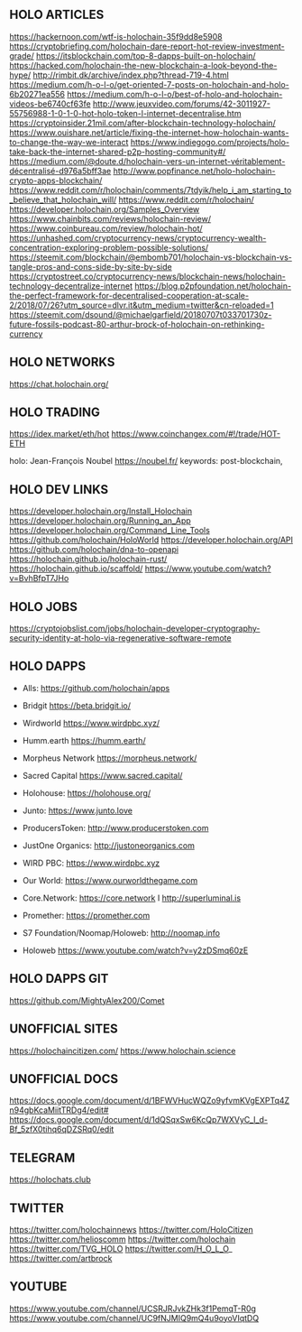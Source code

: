 ## HOLO ARTICLES
https://hackernoon.com/wtf-is-holochain-35f9dd8e5908
https://cryptobriefing.com/holochain-dare-report-hot-review-investment-grade/
https://itsblockchain.com/top-8-dapps-built-on-holochain/
https://hacked.com/holochain-the-new-blockchain-a-look-beyond-the-hype/
http://rimbit.dk/archive/index.php?thread-719-4.html
https://medium.com/h-o-l-o/get-oriented-7-posts-on-holochain-and-holo-6b20271ea556
https://medium.com/h-o-l-o/best-of-holo-and-holochain-videos-be6740cf63fe
http://www.jeuxvideo.com/forums/42-3011927-55756988-1-0-1-0-hot-holo-token-l-internet-decentralise.htm
https://cryptoinsider.21mil.com/after-blockchain-technology-holochain/
https://www.ouishare.net/article/fixing-the-internet-how-holochain-wants-to-change-the-way-we-interact
https://www.indiegogo.com/projects/holo-take-back-the-internet-shared-p2p-hosting-community#/
https://medium.com/@doute.d/holochain-vers-un-internet-véritablement-décentralisé-d976a5bff3ae
http://www.popfinance.net/holo-holochain-crypto-apps-blockchain/
https://www.reddit.com/r/holochain/comments/7tdyik/help_i_am_starting_to_believe_that_holochain_will/
https://www.reddit.com/r/holochain/
https://developer.holochain.org/Samples_Overview
https://www.chainbits.com/reviews/holochain-review/
https://www.coinbureau.com/review/holochain-hot/
https://unhashed.com/cryptocurrency-news/cryptocurrency-wealth-concentration-exploring-problem-possible-solutions/
https://steemit.com/blockchain/@embomb701/holochain-vs-blockchain-vs-tangle-pros-and-cons-side-by-site-by-side
https://cryptostreet.co/cryptocurrency-news/blockchain-news/holochain-technology-decentralize-internet
https://blog.p2pfoundation.net/holochain-the-perfect-framework-for-decentralised-cooperation-at-scale-2/2018/07/26?utm_source=dlvr.it&utm_medium=twitter&cn-reloaded=1
https://steemit.com/dsound/@michaelgarfield/20180707t033701730z-future-fossils-podcast-80-arthur-brock-of-holochain-on-rethinking-currency

## HOLO NETWORKS
https://chat.holochain.org/

## HOLO TRADING
https://idex.market/eth/hot
https://www.coinchangex.com/#!/trade/HOT-ETH

holo: Jean-François Noubel https://noubel.fr/
keywords: post-blockchain, 

## HOLO DEV LINKS
https://developer.holochain.org/Install_Holochain
https://developer.holochain.org/Running_an_App
https://developer.holochain.org/Command_Line_Tools
https://github.com/holochain/HoloWorld
https://developer.holochain.org/API
https://github.com/holochain/dna-to-openapi
https://holochain.github.io/holochain-rust/
https://holochain.github.io/scaffold/
https://www.youtube.com/watch?v=BvhBfpT7JHo

## HOLO JOBS

https://cryptojobslist.com/jobs/holochain-developer-cryptography-security-identity-at-holo-via-regenerative-software-remote


## HOLO DAPPS


- Alls: https://github.com/holochain/apps

- Bridgit https://beta.bridgit.io/

- Wirdworld https://www.wirdpbc.xyz/

- Humm.earth https://humm.earth/

- Morpheus Network https://morpheus.network/

- Sacred Capital https://www.sacred.capital/

- Holohouse: https://holohouse.org/

- Junto: https://www.junto.love

- ProducersToken: http://www.producerstoken.com 

- JustOne Organics: http://justoneorganics.com

- WIRD PBC: https://www.wirdpbc.xyz

- Our World: https://www.ourworldthegame.com

- Core.Network: https://core.network  I  http://superluminal.is 

- Promether: https://promether.com

- S7 Foundation/Noomap/Holoweb: http://noomap.info

- Holoweb https://www.youtube.com/watch?v=y2zDSmq60zE

## HOLO DAPPS GIT
https://github.com/MightyAlex200/Comet

## UNOFFICIAL SITES

https://holochaincitizen.com/
https://www.holochain.science

## UNOFFICIAL DOCS
https://docs.google.com/document/d/1BFWVHucWQZo9yfvmKVgEXPTq4Zn94gbKcaMiitTRDg4/edit#
https://docs.google.com/document/d/1dQSqxSw6KcQp7WXVyC_I_d-Bf_5zfX0tihq6qDZSRq0/edit

## TELEGRAM
https://holochats.club

## TWITTER
https://twitter.com/holochainnews
https://twitter.com/HoloCitizen
https://twitter.com/helioscomm
https://twitter.com/holochain
https://twitter.com/TVG_HOLO
https://twitter.com/H_O_L_O_
https://twitter.com/artbrock

## YOUTUBE
https://www.youtube.com/channel/UCSRJRJvkZHk3f1PemqT-R0g
https://www.youtube.com/channel/UC9fNJMIQ9mQ4u9oyoVIqtDQ